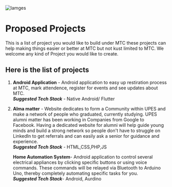 <p><img src="https://github.com/RishabhArya/HacktoberFest2020/blob/master/Images./good-computer-science-projects-for-beginners.webp" alt="Iamges"></p>
<h1 id="proposed-projects">Proposed Projects</h1>
<p>This is a list of project you would like to build under MTC these projects can help making things easier or better at MTC but not kust limited to MTC. We welcome any kind of Project you would like to create.</p>
<h2 id="here-is-the-list-of-projects">Here is the list of projects</h2>
<ol>
<li>
<p><strong>Android Application</strong> - Android application to easy up restiration process at MTC, mark attendence, register for events and see updates about MTC.<br>
<em><strong>Suggested Tech Stack</strong></em> - Native Android/ Flutter</p>
</li>
<li>
<p><strong>Alma matter</strong> - Website dedicates to form a Community within UPES and make a network of people who graduated, currently studying. UPES alumni matter has been working in Companies from Google to Facebook. Having a dedicated website for alumni will help guide young minds and build a strong network so people don't have to struggle on LinkedIn to get referrals and can easily ask a senior for guidance and experience.<br>
<em><strong>Suggested Tech Stack</strong></em> - HTML,CSS,PHP,JS</p>
  <p><strong>Home Automation System</strong>- Android application to control several electrical appliances by clicking specific buttons or using voice commands. These commands will be relayed via Bluetooth to Arduino Uno, thereby completely automating specific tasks for you.<br>
    <em><strong>Suggested Tech Stack</strong></em>- Android, Aurdino</p>
</li>
</ol>

